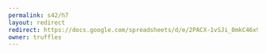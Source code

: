 ```yaml
---
permalink: s42/h7
layout: redirect
redirect: https://docs.google.com/spreadsheets/d/e/2PACX-1vSJi_0mkC46x9TaR9rcYiYO0POacfdUkjU2GihJjPCHTbo6LIiFtgYzafIOu6FSdcFKfQois6INE5N-/pubhtml
owner: truffles
---
```

